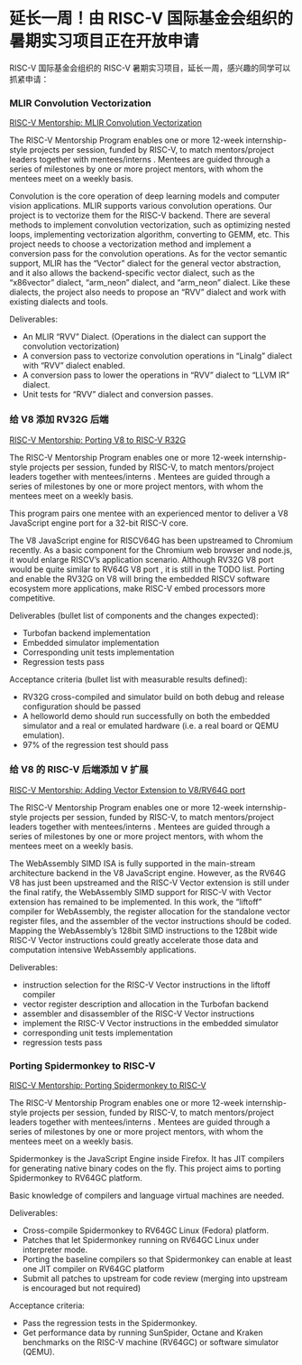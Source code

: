# 延长一周！由 RISC-V 国际基金会组织的暑期实习项目正在开放申请

RISC-V 国际基金会组织的 RISC-V 暑期实习项目，延长一周，感兴趣的同学可以抓紧申请：

### MLIR Convolution Vectorization

[RISC-V Mentorship: MLIR Convolution Vectorization](https://mentorship.lfx.linuxfoundation.org/project/f994928b-8998-4cd3-b66e-c576aa99c9d5)

The RISC-V Mentorship Program enables one or more 12-week internship-style projects per session, funded by RISC-V, to match mentors/project leaders together with mentees/interns . Mentees are guided through a series of milestones by one or more project mentors, with whom the mentees meet on a weekly basis.

Convolution is the core operation of deep learning models and computer vision applications. MLIR supports various convolution operations. Our project is to vectorize them for the RISC-V backend. There are several methods to implement convolution vectorization, such as optimizing nested loops, implementing vectorization algorithm, converting to GEMM, etc. This project needs to choose a vectorization method and implement a conversion pass for the convolution operations. As for the vector semantic support, MLIR has the “Vector” dialect for the general vector abstraction, and it also allows the backend-specific vector dialect, such as the “x86vector” dialect, “arm_neon” dialect, and “arm_neon” dialect. Like these dialects, the project also needs to propose an “RVV” dialect and work with existing dialects and tools.

Deliverables:
- An MLIR “RVV” Dialect. (Operations in the dialect can support the convolution vectorization)
- A conversion pass to vectorize convolution operations in “Linalg” dialect with “RVV” dialect enabled.
- A conversion pass to lower the operations in “RVV” dialect to “LLVM IR” dialect.
- Unit tests for “RVV” dialect and conversion passes.

### 给 V8 添加 RV32G 后端

[RISC-V Mentorship: Porting V8 to RISC-V R32G](https://mentorship.lfx.linuxfoundation.org/project/2021e650-c533-4671-afed-bf87c089af09)

The RISC-V Mentorship Program enables one or more 12-week internship-style projects per session, funded by RISC-V, to match mentors/project leaders together with mentees/interns . Mentees are guided through a series of milestones by one or more project mentors, with whom the mentees meet on a weekly basis.

This program pairs one mentee with an experienced mentor to deliver a V8 JavaScript engine port for a 32-bit RISC-V core.

The V8 JavaScript engine for RISCV64G has been upstreamed to Chromium recently. As a basic component for the Chromium web browser and node.js, it would enlarge RISCV’s application scenario. Although RV32G V8 port would be quite similar to RV64G V8 port , it is still in the TODO list. Porting and enable the RV32G on V8 will bring the embedded RISCV software ecosystem more applications, make RISC-V embed processors more competitive.

Deliverables (bullet list of components and the changes expected):
- Turbofan backend implementation
- Embedded simulator implementation
- Corresponding unit tests implementation
- Regression tests pass

Acceptance criteria (bullet list with measurable results defined):
- RV32G cross-compiled and simulator build on both debug and release configuration should be passed
- A helloworld demo should run successfully on both the embedded simulator and a real or emulated hardware (i.e. a real board or QEMU emulation).
- 97% of the regression test should pass

### 给 V8 的 RISC-V 后端添加 V 扩展

[RISC-V Mentorship: Adding Vector Extension to V8/RV64G port](https://mentorship.lfx.linuxfoundation.org/project/ba333574-1ce7-4fc7-9c56-901337672273)

The RISC-V Mentorship Program enables one or more 12-week internship-style projects per session, funded by RISC-V, to match mentors/project leaders together with mentees/interns . Mentees are guided through a series of milestones by one or more project mentors, with whom the mentees meet on a weekly basis.

The WebAssembly SIMD ISA is fully supported in the main-stream architecture backend in the V8 JavaScript engine. However, as the RV64G V8 has just been upstreamed and the RISC-V Vector extension is still under the final ratify, the WebAssembly SIMD support for RISC-V with Vector extension has remained to be implemented. In this work, the “liftoff” compiler for WebAssembly, the register allocation for the standalone vector register files, and the assembler of the vector instructions should be coded. Mapping the WebAssembly’s 128bit SIMD instructions to the 128bit wide RISC-V Vector instructions could greatly accelerate those data and computation intensive WebAssembly applications.

Deliverables:
- instruction selection for the RISC-V Vector instructions in the liftoff compiler
- vector register description and allocation in the Turbofan backend
- assembler and disassembler of the RISC-V Vector instructions
- implement the RISC-V Vector instructions in the embedded simulator
- corresponding unit tests implementation
- regression tests pass


### Porting Spidermonkey to RISC-V
[RISC-V Mentorship: Porting Spidermonkey to RISC-V](https://mentorship.lfx.linuxfoundation.org/project/fb9e1ba6-d6ed-40b5-82b5-ee1089ef050a)

The RISC-V Mentorship Program enables one or more 12-week internship-style projects per session, funded by RISC-V, to match mentors/project leaders together with mentees/interns . Mentees are guided through a series of milestones by one or more project mentors, with whom the mentees meet on a weekly basis.

Spidermonkey is the JavaScript Engine inside Firefox. It has JIT compilers for generating native binary codes on the fly. This project aims to porting Spidermonkey to RV64GC platform.

Basic knowledge of compilers and language virtual machines are needed.

Deliverables:
- Cross-compile Spidermonkey to RV64GC Linux (Fedora) platform.
- Patches that let Spidermonkey running on RV64GC Linux under interpreter mode.
- Porting the baseline compilers so that Spidermonkey can enable at least one JIT compiler on RV64GC platform
- Submit all patches to upstream for code review (merging into upstream is encouraged but not required)

Acceptance criteria:
- Pass the regression tests in the Spidermonkey.
- Get performance data by running SunSpider, Octane and Kraken benchmarks on the RISC-V machine (RV64GC) or software simulator (QEMU).
